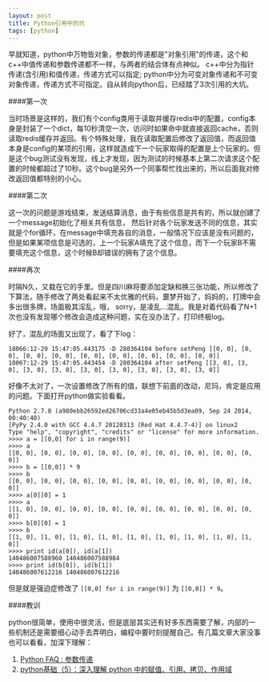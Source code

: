 ```yaml
---
layout: post
title: Python引用中的坑
tags: [python]
---
```


早就知道，python中万物皆对象，参数的传递都是"对象引用"的传递，这个和c++中值传递和参数传递都不一样，与两者的结合体有点神似。 c++中分为指针传递(含引用)和值传递，传递方式可以指定; python中分为可变对象传递和不可变对象传递，传递方式不可指定。自从转向python后，已经踏了3次引用的大坑。

<!--more-->

####第一次

当时场景是这样的，我们有个config类用于读取并缓存redis中的配置，config本身是封装了一个dict，每10秒清空一次，访问时如果命中就直接返回cache，否则读取redis缓存并返回。有个特殊处理，我在读取配置后修改了返回值，而返回值本身是config的某项的引用，这样就造成下一个玩家取得的配置是上个玩家的。但是这个bug测试没有发现，线上才发现，因为测试的时候基本上第二次请求这个配置的时候都超过了10秒。这个bug是另外一个同事帮忙找出来的，所以后面我对修改返回值都特别的小心。

####第二次

这一次的问题是游戏结束，发送结算消息，由于有些信息是共有的，所以就创建了一个message初始化了相关共有信息， 然后针对各个玩家发送不同的信息，其实就是个for循环，在message中填充各自的消息，一般情况下应该是没有问题的，但是如果某项信息是可选的，上一个玩家A填充了这个信息，而下一个玩家B不需要填充这个信息，这个时候B却错误的拥有了这个信息。

####再次

时隔N久，又栽在它的手里。但是四川麻将要添加定缺和换三张功能，所以修改了下算法，随手修改了两处看起来不太优雅的代码，噩梦开始了，妈妈的，打牌中会多出很多牌，场面极其淫乱，哦， sorry，是凌乱...混乱。我是对着代码看了N+1次也没有发现哪个修改会造成这种问题，实在没办法了，打印终极log。

好了，混乱的场面又出现了，看了下log：

```
18066:12-29 15:47:05.443175 -D 280364104 before setPeng [[0, 0], [0, 0], [0, 0], [0, 0], [0, 0], [0, 0], [0, 0], [0, 0], [0, 0]]
18067:12-29 15:47:05.443454 -D 280364104 after setPeng [[3, 0], [3, 0], [3, 0], [3, 0], [3, 0], [3, 0], [3, 0], [3, 0], [3, 0]]
```

好像不太对了，一次设置修改了所有的值，联想下前面的改动，尼玛，肯定是应用的问题。下面打开python做实验看看。

```
Python 2.7.8 (a980ebb26592ed26706cd33a4e05eb45b5d3ea09, Sep 24 2014, 00:40:40)
[PyPy 2.4.0 with GCC 4.4.7 20120313 (Red Hat 4.4.7-4)] on linux2
Type "help", "copyright", "credits" or "license" for more information.
>>>> a = [[0,0] for i in range(9)]
>>>> a
[[0, 0], [0, 0], [0, 0], [0, 0], [0, 0], [0, 0], [0, 0], [0, 0], [0, 0]]
>>>> b = [[0,0]] * 9
>>>> b
[[0, 0], [0, 0], [0, 0], [0, 0], [0, 0], [0, 0], [0, 0], [0, 0], [0, 0]]
>>>> a[0][0] = 1
>>>> a
[[1, 0], [0, 0], [0, 0], [0, 0], [0, 0], [0, 0], [0, 0], [0, 0], [0, 0]]
>>>> b[0][0] = 1
>>>> b
[[1, 0], [1, 0], [1, 0], [1, 0], [1, 0], [1, 0], [1, 0], [1, 0], [1, 0]]
>>>> print id(a[0]), id(a[1])
140486007588960 140486007588984
>>>> print id(b[0]), id(b[1])
140486007612216 140486007612216
```

但是就是强迫症修改了 `[[0,0] for i in range(9)]` 为 `[[0,0]] * 9`。

####教训

python很简单，使用中很灵活，但是底层其实还有好多东西需要了解，内部的一些机制还是需要细心动手去弄明白，编程中要时刻提醒自己。有几篇文章大家没事也可以看看，加深下理解：

1. [Python FAQ : 参数传递](http://python-china.org/topic/738)
2. [python基础（5）：深入理解 python 中的赋值、引用、拷贝、作用域](http://my.oschina.net/leejun2005/blog/145911)

